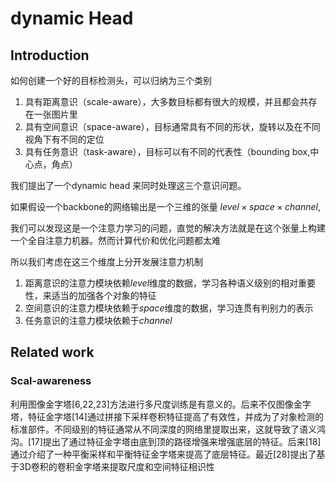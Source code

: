 # dynamic Head

## Introduction

如何创建一个好的目标检测头，可以归纳为三个类别

1. 具有距离意识（scale-aware），大多数目标都有很大的规模，并且都会共存在一张图片里
2. 具有空间意识（space-aware），目标通常具有不同的形状，旋转以及在不同视角下有不同的定位
3. 具有任务意识（task-aware），目标可以有不同的代表性（bounding box,中心点，角点）

我们提出了一个dynamic head 来同时处理这三个意识问题。

如果假设一个backbone的网络输出是一个三维的张量 $level \times space \times channel$,

我们可以发现这是一个注意力学习的问题，直觉的解决方法就是在这个张量上构建一个全自注意力机器。然而计算代价和优化问题都太难

所以我们考虑在这三个维度上分开发展注意力机制

1. 距离意识的注意力模块依赖$level$维度的数据，学习各种语义级别的相对重要性，来适当的加强各个对象的特征
2. 空间意识的注意力模块依赖于$space$维度的数据，学习连贯有判别力的表示
3. 任务意识的注意力模块依赖于$channel$ 

## Related work

### Scal-awareness

利用图像金字塔[6,22,23]方法进行多尺度训练是有意义的。后来不仅图像金字塔，特征金字塔[14]通过拼接下采样卷积特征提高了有效性，并成为了对象检测的标准部件。不同级别的特征通常从不同深度的网络里提取出来，这就导致了语义鸿沟。[17]提出了通过特征金字塔由底到顶的路径增强来增强底层的特征。后来[18]通过介绍了一种平衡采样和平衡特征金字塔来提高了底层特征。最近[28]提出了基于3D卷积的卷积金字塔来提取尺度和空间特征相识性